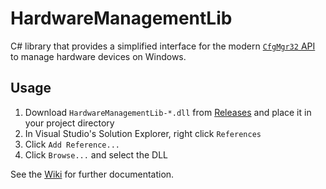 # HardwareManagementLib

C# library that provides a simplified interface for the modern [`CfgMgr32` API](https://docs.microsoft.com/en-us/windows/win32/api/cfgmgr32/) to manage hardware devices on Windows.


## Usage

1. Download `HardwareManagementLib-*.dll` from [Releases](https://github.com/EncryptedCurse/HardwareManagementLib/releases/tag/latest) and place it in your project directory
2. In Visual Studio's Solution Explorer, right click `References`
3. Click `Add Reference...`
4. Click `Browse...` and select the DLL

See the [Wiki](https://github.com/EncryptedCurse/HardwareManagementLib/wiki) for further documentation.

